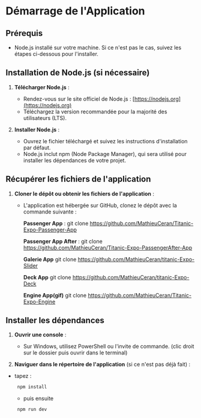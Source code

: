 # Démarrage de l'Application

## Prérequis

- Node.js installé sur votre machine. Si ce n'est pas le cas, suivez les étapes ci-dessous pour l'installer.

## Installation de Node.js (si nécessaire)

1. **Télécharger Node.js** :

   - Rendez-vous sur le site officiel de Node.js : [https://nodejs.org](https://nodejs.org)
   - Téléchargez la version recommandée pour la majorité des utilisateurs (LTS).

2. **Installer Node.js** :
   - Ouvrez le fichier téléchargé et suivez les instructions d'installation par défaut.
   - Node.js inclut npm (Node Package Manager), qui sera utilisé pour installer les dépendances de votre projet.

## Récupérer les fichiers de l'application

1. **Cloner le dépôt ou obtenir les fichiers de l'application** :

   - L'application est hébergée sur GitHub, clonez le dépôt avec la commande suivante :

     **Passenger App** :
     git clone https://github.com/MathieuCeran/Titanic-Expo-Passenger-App

     **Passenger App After** :
     git clone https://github.com/MathieuCeran/Titanic-Expo-PassengerAfter-App

     **Galerie App**
     git clone https://github.com/MathieuCeran/titanic-Expo-Slider

     **Deck App**
     git clone https://github.com/MathieuCeran/titanic-Expo-Deck

     **Engine App(gif)**
     git clone https://github.com/MathieuCeran/Titanic-Expo-Engine

## Installer les dépendances

1. **Ouvrir une console** :

   - Sur Windows, utilisez PowerShell ou l'invite de commande. (clic droit sur le dossier puis ouvrir dans le terminal)

2. **Naviguer dans le répertoire de l'application** (si ce n'est pas déjà fait) :

- tapez :
  ```sh
   npm install
  ```
  - puis ensuite
  ```sh
   npm run dev
  ```
